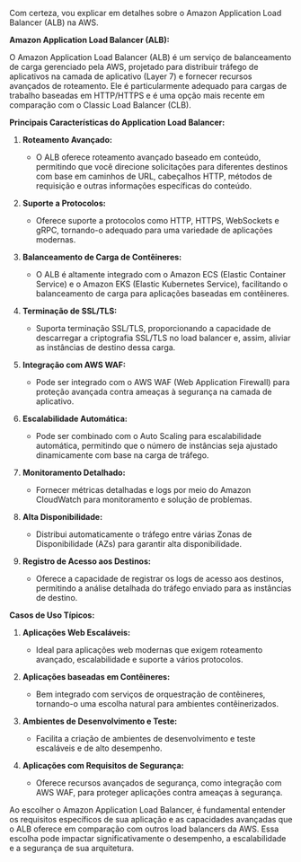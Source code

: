 Com certeza, vou explicar em detalhes sobre o Amazon Application Load Balancer (ALB) na AWS.

**Amazon Application Load Balancer (ALB):**

O Amazon Application Load Balancer (ALB) é um serviço de balanceamento de carga gerenciado pela AWS, projetado para distribuir tráfego de aplicativos na camada de aplicativo (Layer 7) e fornecer recursos avançados de roteamento. Ele é particularmente adequado para cargas de trabalho baseadas em HTTP/HTTPS e é uma opção mais recente em comparação com o Classic Load Balancer (CLB).

**Principais Características do Application Load Balancer:**

1. **Roteamento Avançado:**
   - O ALB oferece roteamento avançado baseado em conteúdo, permitindo que você direcione solicitações para diferentes destinos com base em caminhos de URL, cabeçalhos HTTP, métodos de requisição e outras informações específicas do conteúdo.

2. **Suporte a Protocolos:**
   - Oferece suporte a protocolos como HTTP, HTTPS, WebSockets e gRPC, tornando-o adequado para uma variedade de aplicações modernas.

3. **Balanceamento de Carga de Contêineres:**
   - O ALB é altamente integrado com o Amazon ECS (Elastic Container Service) e o Amazon EKS (Elastic Kubernetes Service), facilitando o balanceamento de carga para aplicações baseadas em contêineres.

4. **Terminação de SSL/TLS:**
   - Suporta terminação SSL/TLS, proporcionando a capacidade de descarregar a criptografia SSL/TLS no load balancer e, assim, aliviar as instâncias de destino dessa carga.

5. **Integração com AWS WAF:**
   - Pode ser integrado com o AWS WAF (Web Application Firewall) para proteção avançada contra ameaças à segurança na camada de aplicativo.

6. **Escalabilidade Automática:**
   - Pode ser combinado com o Auto Scaling para escalabilidade automática, permitindo que o número de instâncias seja ajustado dinamicamente com base na carga de tráfego.

7. **Monitoramento Detalhado:**
   - Fornecer métricas detalhadas e logs por meio do Amazon CloudWatch para monitoramento e solução de problemas.

8. **Alta Disponibilidade:**
   - Distribui automaticamente o tráfego entre várias Zonas de Disponibilidade (AZs) para garantir alta disponibilidade.

9. **Registro de Acesso aos Destinos:**
   - Oferece a capacidade de registrar os logs de acesso aos destinos, permitindo a análise detalhada do tráfego enviado para as instâncias de destino.

**Casos de Uso Típicos:**

1. **Aplicações Web Escaláveis:**
   - Ideal para aplicações web modernas que exigem roteamento avançado, escalabilidade e suporte a vários protocolos.

2. **Aplicações baseadas em Contêineres:**
   - Bem integrado com serviços de orquestração de contêineres, tornando-o uma escolha natural para ambientes contêinerizados.

3. **Ambientes de Desenvolvimento e Teste:**
   - Facilita a criação de ambientes de desenvolvimento e teste escaláveis e de alto desempenho.

4. **Aplicações com Requisitos de Segurança:**
   - Oferece recursos avançados de segurança, como integração com AWS WAF, para proteger aplicações contra ameaças à segurança.

Ao escolher o Amazon Application Load Balancer, é fundamental entender os requisitos específicos de sua aplicação e as capacidades avançadas que o ALB oferece em comparação com outros load balancers da AWS. Essa escolha pode impactar significativamente o desempenho, a escalabilidade e a segurança de sua arquitetura.